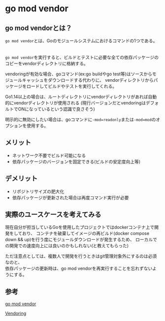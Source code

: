 # go mod vendor

## go mod vendorとは？

`go mod vendor`とは、Goのモジュールシステムにおけるコマンドの1つである。  　

`go mod vendor`を実行すると、ビルドとテストに必要な全ての依存パッケージのコピーをvendorディレクトリに格納する。

vendoringが有効な場合、goコマンド(ex:go buildやgo test等)はソースからモジュールキャッシュをダウンロードする代わりに、
vendorディレクトリからパッケージをロードしてビルドやテストを実行してくれる。

Go1.14以上の場合は、ルートディレクトリにvendorディレクトリがあれば自動的にvendorディレクトリが使用される
(現行バージョンだとvendoringはデフォルトでONになっているという認識で良さそう)

明示的に無効にしたい場合は、goコマンドに`-mod=readonly`または`-mod=mod`のオプションを使用する。

## メリット

- ネットワーク不要でビルド可能になる
- 依存パッケージのバージョンを固定できる(ビルドの安定度向上等)

## デメリット

- リポジトリサイズの肥大化
- 依存パッケージが更新された場合は再度コマンド実行が必要

## 実際のユースケースを考えてみる

現在自分が担当しているGoを使用したプロジェクトではdockerコンテナ上で開発をしており、
コンテナを破棄してイメージの再ビルド(docker compose down && up)を行う度にモジュールダウンロードが発生するため、
ローカルでの開発での速度向上には良いのかもしれない(と教えてもらった)

ただ注意点としては、複数人で開発を行うときはgit管理対象外にするのは必須なのと、<br>
依存パッケージの更新時は、go mod vendorを再実行することを忘れずないようにする。

## 参考

[go mod vendor](https://go.dev/ref/mod#go-mod-vendor)

[Vendoring](https://go.dev/ref/mod#vendoring)
